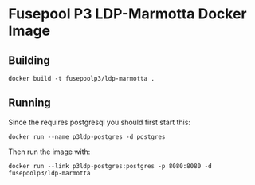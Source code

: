 # Fusepool P3 LDP-Marmotta Docker Image

## Building

    docker build -t fusepoolp3/ldp-marmotta .
    
## Running

Since the requires postgresql you should first start this:

    docker run --name p3ldp-postgres -d postgres
    
Then run the image with:

    docker run --link p3ldp-postgres:postgres -p 8080:8080 -d  fusepoolp3/ldp-marmotta
